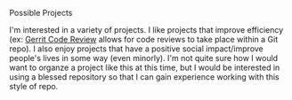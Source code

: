 Possible Projects

I'm interested in a variety of projects. I like projects that improve efficiency (ex: [Gerrit Code Review](https://www.gerritcodereview.com/) allows for code reviews to take place within a Git repo). I also enjoy projects that have a positive social impact/improve people's lives in some way (even minorly). I'm not quite sure how I would want to organze a project like this at this time, but I would be interested in using a blessed repository so that I can gain experience working with this style of repo.
